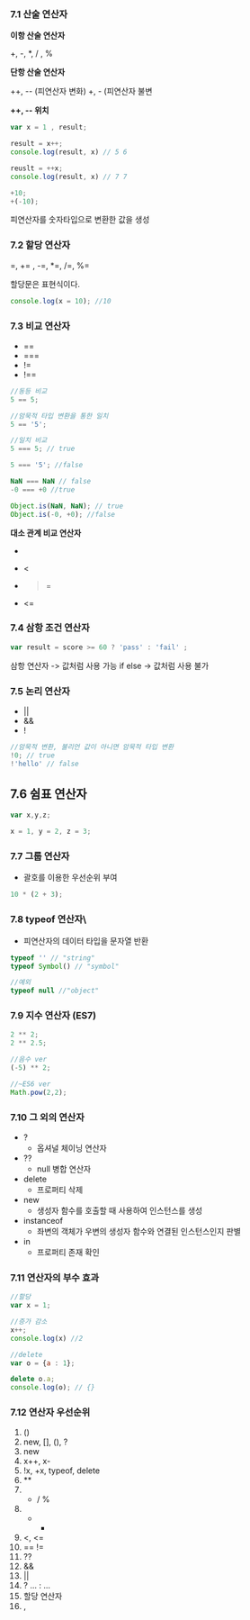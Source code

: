 ### 7.1 산술 연산자

**이항 산술 연산자**

+, -, *, / , %

**단항 산술 연산자**

++, -- (피연산자 변화)
+, - (피연산자 불변

**++, -- 위치**

```js
var x = 1 , result;

result = x++;
console.log(result, x) // 5 6

reuslt = ++x;
console.log(result, x) // 7 7
```

```js
+10;
+(-10);
```

피연산자를 숫자타입으로 변환한 값을 생성 

### 7.2 할당 연산자

=, += , -=, *=, /=, %=

할당문은 표현식이다.

```js
console.log(x = 10); //10
```

### 7.3 비교 연산자

- ==
- ===
- !=
- !==

```js
//동등 비교
5 == 5;

//암묵적 타입 변환을 통한 일치
5 == '5';

//일치 비교
5 === 5; // true

5 === '5'; //false

NaN === NaN // false
-0 === +0 //true

Object.is(NaN, NaN); // true
Object.is(-0, +0); //false
```

**대소 관계 비교 연산자**

- >
- <
- >=
- <=

### 7.4 삼항 조건 연산자

```js
var result = score >= 60 ? 'pass' : 'fail' ;
```

삼항 연산자 -> 값처럼 사용 가능
if else -> 값처럼 사용 불가

### 7.5 논리 연산자
- ||
- &&
- !

```js
//암묵적 변환, 불리언 값이 아니면 암묵적 타입 변환
!0; // true
!'hello' // false
```

## 7.6 쉼표 연산자
```js
var x,y,z;

x = 1, y = 2, z = 3;
```

### 7.7 그룹 연산자
- 괄호를 이용한 우선순위 부여

```js
10 * (2 + 3);
```

### 7.8 typeof 연산자\
- 피연산자의 데이터 타입을 문자열 반환

```js
typeof '' // "string"
typeof Symbol() // "symbol"

//예외
typeof null //"object"
```

### 7.9 지수 연산자 (ES7)

```js
2 ** 2;
2 ** 2.5;

//음수 ver
(-5) ** 2;

//~ES6 ver
Math.pow(2,2);
```

### 7.10 그 외의 연산자

- ?
	- 옵셔널 체이닝 연산자
- ??
	- null 병합 연산자
- delete
	- 프로퍼티 삭제
- new
	- 생성자 함수를 호출할 때 사용하여 인스턴스를 생성
- instanceof
	- 좌변의 객체가 우변의 생성자 함수와 연결된 인스턴스인지 판별
- in
	- 프로퍼티 존재 확인

### 7.11 연산자의 부수 효과


```js
//할당
var x = 1;

//증가 감소
x++;
console.log(x) //2

//delete
var o = {a : 1};

delete o.a;
console.log(o); // {}
```

### 7.12 연산자 우선순위

1. ()
2. new, [], (), ?
3. new
4. x++, x-
5. !x, +x, typeof, delete
6. **
7. * / %
8. + -
9. <, <=
10. == !=
11. ?? 
12. &&
13. ||
14. ? ... : ...
15. 할당 연산자
16. ,